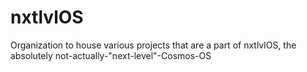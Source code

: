 # nxtlvlOS
Organization to house various projects that are a part of nxtlvlOS, the absolutely not-actually-"next-level"-Cosmos-OS
